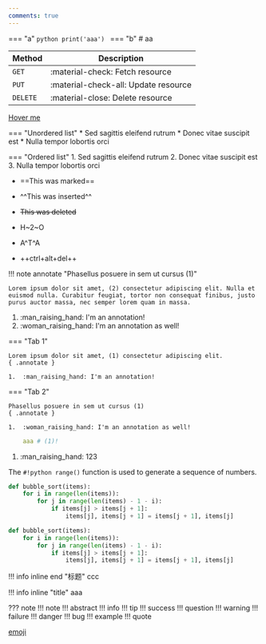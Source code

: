 ```yaml
---
comments: true
---
```




=== "a"
    ```python
    print('aaa')
    ```
=== "b"
    # aa


| Method      | Description                          |
| ----------- | ------------------------------------ |
| `GET`       | :material-check:     Fetch resource  |
| `PUT`       | :material-check-all: Update resource |
| `DELETE`    | :material-close:     Delete resource |



[Hover me][example]

  [example]: https://example.com "I'm a tooltip!"

=== "Unordered list"
    * Sed sagittis eleifend rutrum
    * Donec vitae suscipit est
    * Nulla tempor lobortis orci

=== "Ordered list"
    1. Sed sagittis eleifend rutrum
    2. Donec vitae suscipit est
    3. Nulla tempor lobortis orci

- ==This was marked==
- ^^This was inserted^^
- ~~This was deleted~~

- H~2~O
- A^T^A

- ++ctrl+alt+del++

!!! note annotate "Phasellus posuere in sem ut cursus (1)"

    Lorem ipsum dolor sit amet, (2) consectetur adipiscing elit. Nulla et
    euismod nulla. Curabitur feugiat, tortor non consequat finibus, justo
    purus auctor massa, nec semper lorem quam in massa.

1.  :man_raising_hand: I'm an annotation!
2.  :woman_raising_hand: I'm an annotation as well!


=== "Tab 1"

    Lorem ipsum dolor sit amet, (1) consectetur adipiscing elit.
    { .annotate }

    1.  :man_raising_hand: I'm an annotation!

=== "Tab 2"

    Phasellus posuere in sem ut cursus (1)
    { .annotate }

    1.  :woman_raising_hand: I'm an annotation as well!

``` yaml
    aaa # (1)!
```

1. :man_raising_hand: 123


The `#!python range()` function is used to generate a sequence of numbers.

``` py hl_lines="2 3"
def bubble_sort(items):
    for i in range(len(items)):
        for j in range(len(items) - 1 - i):
            if items[j] > items[j + 1]:
                items[j], items[j + 1] = items[j + 1], items[j]
```

``` py title="bubble_sort.py"
def bubble_sort(items):
    for i in range(len(items)):
        for j in range(len(items) - 1 - i):
            if items[j] > items[j + 1]:
                items[j], items[j + 1] = items[j + 1], items[j]
```


!!! info inline end "标题"
    ccc 

!!! info inline "title"
    aaa

??? note
!!! note
!!! abstract
!!! info
!!! tip
!!! success
!!! question 
!!! warning
!!! failure
!!! danger
!!! bug 
!!! example 
!!! quote 

[emoji](https://squidfunk.github.io/mkdocs-material/reference/icons-emojis/)